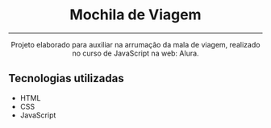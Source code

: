 
<h1 align="center"> Mochila de Viagem </h1>

<hr>

<p align="center"> Projeto elaborado para auxiliar na arrumação da mala de viagem, realizado no curso de JavaScript na web: Alura.</p>

## Tecnologias utilizadas
* HTML
* CSS
* JavaScript



